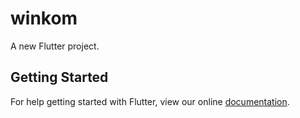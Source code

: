 # winkom

A new Flutter project.

## Getting Started

For help getting started with Flutter, view our online
[documentation](https://flutter.io/).
